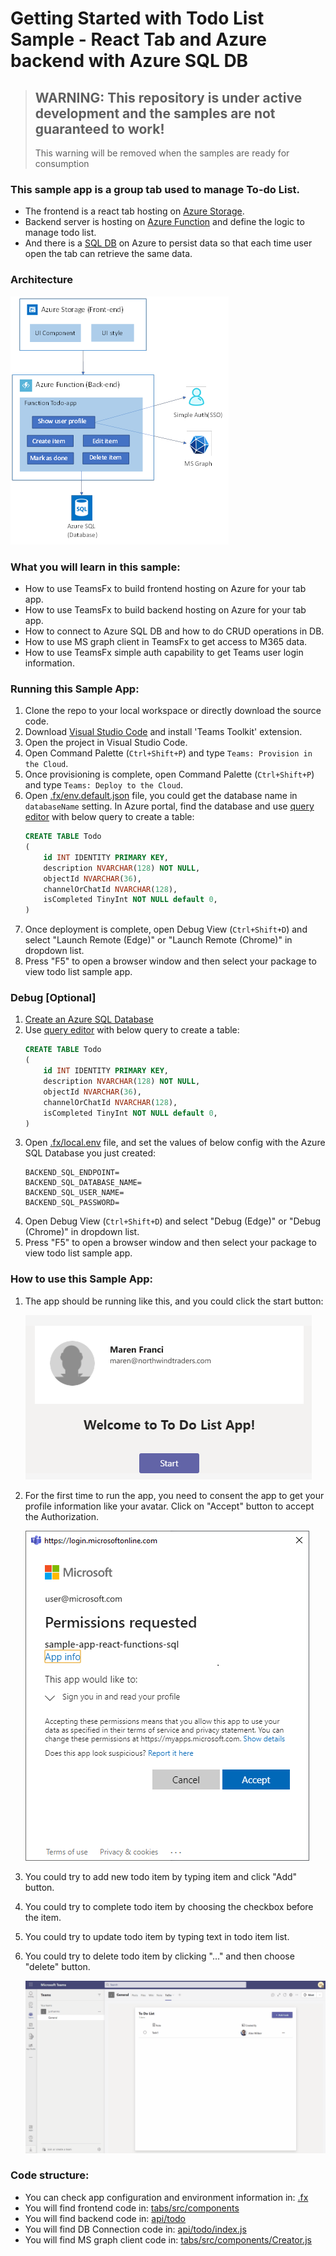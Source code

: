 # Getting Started with Todo List Sample - React Tab and Azure backend with Azure SQL DB

> ## WARNING: This repository is under active development and the samples are not guaranteed to work!
> This warning will be removed when the samples are ready for consumption

### This sample app is a group tab used to manage To-do List.

- The frontend is a react tab hosting on [Azure Storage](https://docs.microsoft.com/en-us/azure/storage/).
- Backend server is hosting on [Azure Function](https://docs.microsoft.com/en-us/azure/azure-functions/) and define the logic to manage todo list. 
- And there is a [SQL DB](https://docs.microsoft.com/en-us/azure/azure-sql/) on Azure to persist data so that each time user open the tab can retrieve the same data.

### Architecture

![Tab App Flow](images/TabAppFlow.jpg)

### What you will learn in this sample:

- How to use TeamsFx to build frontend hosting on Azure for your tab app.
- How to use TeamsFx to build backend hosting on Azure for your tab app.
- How to connect to Azure SQL DB and how to do CRUD operations in DB.
- How to use MS graph client in TeamsFx to get access to M365 data.
- How to use TeamsFx simple auth capability to get Teams user login information.

### Running this Sample App:

1. Clone the repo to your local workspace or directly download the source code.
1. Download [Visual Studio Code](https://code.visualstudio.com) and install 'Teams Toolkit' extension.
1. Open the project in Visual Studio Code.
1. Open Command Palette (`Ctrl+Shift+P`) and type `Teams: Provision in the Cloud`.
1. Once provisioning is complete, open Command Palette (`Ctrl+Shift+P`) and type `Teams: Deploy to the Cloud`.
1. Open [.fx/env.default.json](.fx/env.default.json) file, you could get the database name in `databaseName` setting. In Azure portal, find the database and use [query editor](https://docs.microsoft.com/en-us/azure/azure-sql/database/connect-query-portal) with below query to create a table:
    ```sql
    CREATE TABLE Todo
    (
        id INT IDENTITY PRIMARY KEY,
        description NVARCHAR(128) NOT NULL,
        objectId NVARCHAR(36),
        channelOrChatId NVARCHAR(128),
        isCompleted TinyInt NOT NULL default 0,
    )
    ```
1. Once deployment is complete, open Debug View (`Ctrl+Shift+D`) and select "Launch Remote (Edge)" or "Launch Remote (Chrome)" in dropdown list.
1. Press "F5" to open a browser window and then select your package to view todo list sample app. 

### Debug [Optional]

1. [Create an Azure SQL Database](https://docs.microsoft.com/en-us/azure/azure-sql/database/single-database-create-quickstart?tabs=azure-portal)
1. Use [query editor](https://docs.microsoft.com/en-us/azure/azure-sql/database/connect-query-portal) with below query to create a table:
    ```sql
    CREATE TABLE Todo
    (
        id INT IDENTITY PRIMARY KEY,
        description NVARCHAR(128) NOT NULL,
        objectId NVARCHAR(36),
        channelOrChatId NVARCHAR(128),
        isCompleted TinyInt NOT NULL default 0,
    )
    ```
1. Open [.fx/local.env](.fx/local.env) file, and set the values of below config with the Azure SQL Database you just created:
    ```
    BACKEND_SQL_ENDPOINT=
    BACKEND_SQL_DATABASE_NAME=
    BACKEND_SQL_USER_NAME=
    BACKEND_SQL_PASSWORD=
    ```
1. Open Debug View (`Ctrl+Shift+D`) and select "Debug (Edge)" or "Debug (Chrome)" in dropdown list.
1. Press "F5" to open a browser window and then select your package to view todo list sample app. 

### How to use this Sample App:

1. The app should be running like this, and you could click the start button:

    ![Todo List](images/StartPage.jpg)

2. For the first time to run the app, you need to consent the app to get your profile information like your avatar. Click on "Accept" button to accept the Authorization.

    ![Todo List](images/Consent.jpg)

3. You could try to add new todo item by typing item and click "Add" button.
4. You could try to complete todo item by choosing the checkbox before the item.
5. You could try to update todo item by typing text in todo item list.
6. You could try to delete todo item by clicking "..." and then choose "delete" button.

    ![Todo Item List](images/ToDoListCRUD.gif)

### Code structure:

- You can check app configuration and environment information in: [.fx](.fx)
- You will find frontend code in: [tabs/src/components](tabs/src/components)
- You will find backend code in: [api/todo](api/todo)
- You will find DB Connection code in: [api/todo/index.js](api/todo/index.js)
- You will find MS graph client code in: [tabs/src/components/Creator.js](tabs/src/components/Creator.js)
